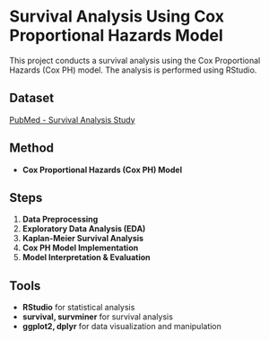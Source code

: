 # Survival Analysis Using Cox Proportional Hazards Model

This project conducts a survival analysis using the Cox Proportional Hazards (Cox PH) model. The analysis is performed using RStudio.

## Dataset  
[PubMed - Survival Analysis Study](https://pubmed.ncbi.nlm.nih.gov/35533178/)  

## Method  
- **Cox Proportional Hazards (Cox PH) Model**  

## Steps  
1. **Data Preprocessing**  
2. **Exploratory Data Analysis (EDA)**  
3. **Kaplan-Meier Survival Analysis**  
4. **Cox PH Model Implementation**  
5. **Model Interpretation & Evaluation**  

## Tools  
- **RStudio** for statistical analysis  
- **survival, survminer** for survival analysis  
- **ggplot2, dplyr** for data visualization and manipulation  
